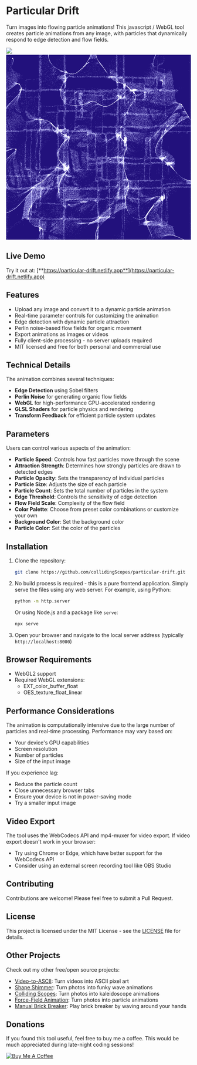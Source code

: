# Particular Drift

Turn images into flowing particle animations! This javascript / WebGL tool creates particle animations from any image, with particles that dynamically respond to edge detection and flow fields.

<img src="/assets/example.gif">
<img src="/assets/onEdge.png">

## Live Demo

Try it out at: [**https://particular-drift.netlify.app**](https://particular-drift.netlify.app)

## Features

- Upload any image and convert it to a dynamic particle animation
- Real-time parameter controls for customizing the animation
- Edge detection with dynamic particle attraction
- Perlin noise-based flow fields for organic movement
- Export animations as images or videos
- Fully client-side processing - no server uploads required
- MIT licensed and free for both personal and commercial use

## Technical Details

The animation combines several techniques:

- **Edge Detection** using Sobel filters
- **Perlin Noise** for generating organic flow fields
- **WebGL** for high-performance GPU-accelerated rendering
- **GLSL Shaders** for particle physics and rendering
- **Transform Feedback** for efficient particle system updates

## Parameters

Users can control various aspects of the animation:

- **Particle Speed**: Controls how fast particles move through the scene
- **Attraction Strength**: Determines how strongly particles are drawn to detected edges
- **Particle Opacity**: Sets the transparency of individual particles
- **Particle Size**: Adjusts the size of each particle
- **Particle Count**: Sets the total number of particles in the system
- **Edge Threshold**: Controls the sensitivity of edge detection
- **Flow Field Scale**: Complexity of the flow field 
- **Color Palette**: Choose from preset color combinations or customize your own
- **Background Color**: Set the background color
- **Particle Color**: Set the color of the particles

## Installation

1. Clone the repository:
   ```bash
   git clone https://github.com/collidingScopes/particular-drift.git
   ```

2. No build process is required - this is a pure frontend application. Simply serve the files using any web server. For example, using Python:
   ```bash
   python -m http.server
   ```
   Or using Node.js and a package like `serve`:
   ```bash
   npx serve
   ```

3. Open your browser and navigate to the local server address (typically `http://localhost:8000`)

## Browser Requirements

- WebGL2 support
- Required WebGL extensions:
  - EXT_color_buffer_float
  - OES_texture_float_linear

## Performance Considerations

The animation is computationally intensive due to the large number of particles and real-time processing. Performance may vary based on:
- Your device's GPU capabilities
- Screen resolution
- Number of particles
- Size of the input image

If you experience lag:
- Reduce the particle count
- Close unnecessary browser tabs
- Ensure your device is not in power-saving mode
- Try a smaller input image

## Video Export

The tool uses the WebCodecs API and mp4-muxer for video export. If video export doesn't work in your browser:
- Try using Chrome or Edge, which have better support for the WebCodecs API
- Consider using an external screen recording tool like OBS Studio

## Contributing

Contributions are welcome! Please feel free to submit a Pull Request.

## License

This project is licensed under the MIT License - see the [LICENSE](LICENSE.txt) file for details.

## Other Projects

Check out my other free/open source projects:
- [Video-to-ASCII](https://collidingScopes.github.io/ascii): Turn videos into ASCII pixel art
- [Shape Shimmer](https://collidingScopes.github.io/shimmer): Turn photos into funky wave animations
- [Colliding Scopes](https://collidingScopes.github.io): Turn photos into kaleidoscope animations
- [Force-Field Animation](https://collidingScopes.github.io/forcefield): Turn photos into particle animations
- [Manual Brick Breaker](https://manual-brick-breaker.netlify.app): Play brick breaker by waving around your hands

## Donations
If you found this tool useful, feel free to buy me a coffee. This would be much appreciated during late-night coding sessions!

<a href="https://www.buymeacoffee.com/stereoDrift" target="_blank"><img src="https://www.buymeacoffee.com/assets/img/custom_images/yellow_img.png" alt="Buy Me A Coffee"></a>